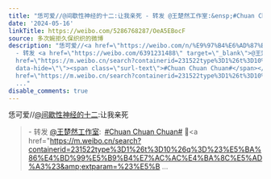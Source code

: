 ```yaml
---
title: "恁可爱//@间歇性神经的十二:让我亲死 - 转发 @王楚然工作室:&ensp;#Chuan Chuan Chuan# \U0001F493#庆余年第二季#共庆好事，与君同赏。掉落一组可爱的桑文姑娘@-王楚然..."
date: '2024-05-16'
linkTitle: https://weibo.com/5286768287/OeA5EBocF
source: 多次婉拒久保织织的微博
description: "恁可爱//<a href=\"https://weibo.com/n/%E9%97%B4%E6%AD%87%E6%80%A7%E7%A5%9E%E7%BB%8F%E7%9A%84%E5%8D%81%E4%BA%8C\">@间歇性神经的十二</a>:让我亲死<br><blockquote>
  - 转发 <a href=\"https://weibo.com/6391231488\" target=\"_blank\">@王楚然工作室</a>: <a
  href=\"https://m.weibo.cn/search?containerid=231522type%3D1%26t%3D10%26q%3D%23Chuan+Chuan+Chuan%23&amp;extparam=%23Chuan+Chuan+Chuan%23\"
  data-hide=\"\"><span class=\"surl-text\">#Chuan Chuan Chuan#</span></a> \U0001F493<a
  href=\"https://m.weibo.cn/search?containerid=231522type%3D1%26t%3D10%26q%3D%23%E5%BA%86%E4%BD%99%E5%B9%B4%E7%AC%AC%E4%BA%8C%E5%AD%A3%23&amp;extparam=%23%E5%B
  ..."
disable_comments: true
---
```

恁可爱//<a href="https://weibo.com/n/%E9%97%B4%E6%AD%87%E6%80%A7%E7%A5%9E%E7%BB%8F%E7%9A%84%E5%8D%81%E4%BA%8C">@间歇性神经的十二</a>:让我亲死<br><blockquote> - 转发 <a href="https://weibo.com/6391231488" target="_blank">@王楚然工作室</a>: <a href="https://m.weibo.cn/search?containerid=231522type%3D1%26t%3D10%26q%3D%23Chuan+Chuan+Chuan%23&amp;extparam=%23Chuan+Chuan+Chuan%23" data-hide=""><span class="surl-text">#Chuan Chuan Chuan#</span></a> 💓<a href="https://m.weibo.cn/search?containerid=231522type%3D1%26t%3D10%26q%3D%23%E5%BA%86%E4%BD%99%E5%B9%B4%E7%AC%AC%E4%BA%8C%E5%AD%A3%23&amp;extparam=%23%E5%B ...